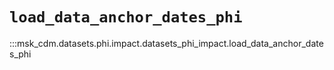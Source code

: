 # `load_data_anchor_dates_phi`

:::msk_cdm.datasets.phi.impact.datasets_phi_impact.load_data_anchor_dates_phi
